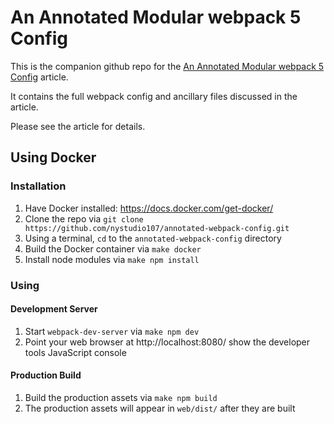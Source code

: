 # An Annotated Modular webpack 5 Config

This is the companion github repo for the [An Annotated Modular webpack 5 Config](https://nystudio107.com/blog/an-annotated-modular-webpack-5-config-for-frontend-web-development) article.

It contains the full webpack config and ancillary files discussed in the article.

Please see the article for details.

## Using Docker

### Installation

1. Have Docker installed: https://docs.docker.com/get-docker/
2. Clone the repo via `git clone https://github.com/nystudio107/annotated-webpack-config.git`
3. Using a terminal, `cd` to the `annotated-webpack-config` directory
4. Build the Docker container via `make docker`
5. Install node modules via `make npm install`

### Using

#### Development Server

1. Start `webpack-dev-server` via `make npm dev`
2. Point your web browser at http://localhost:8080/ show the developer tools JavaScript console

#### Production Build

1. Build the production assets via `make npm build`
2. The production assets will appear in `web/dist/` after they are built
